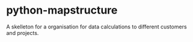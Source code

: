 # python-mapstructure
A skelleton for a organisation for data calculations to different customers and projects.
